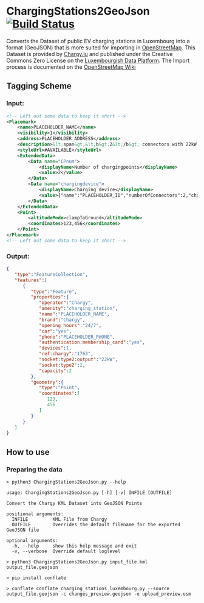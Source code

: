  ChargingStations2GeoJson [![Build Status](https://travis-ci.org/DavidMoraisFerreira/ChargingStations2GeoJson.svg?branch=master)](https://travis-ci.org/DavidMoraisFerreira/ChargingStations2GeoJson)
==================

Converts the Dataset of public EV charging stations in Luxembourg into a format (GeoJSON) that is more suited for importing in [OpenStreetMap](https://www.openstreetmap.org). This Dataset is provided by [Chargy.lu](https://chargy.lu/) and published under the Creative Commons Zero License on the [Luxembourgish Data Platform](https://data.public.lu/en/datasets/bornes-de-chargement-publiques-pour-voitures-electriques/). The Import process is documented on the [OpenStreetMap Wiki](https://wiki.openstreetmap.org/wiki/Import/Catalogue/Chargy_Import_Luxembourg)


## Tagging Scheme

### Input:
```xml
<!-- Left out some data to keep it short -->
<Placemark>
    <name>PLACEHOLDER_NAME</name>
    <visibility>1</visibility>
    <address>PLACEHOLDER_ADDRESS</address>
    <description>&lt;span&gt;&lt;b&gt;2&lt;/b&gt; connectors with 22kW and Type 2 connector&lt;span&gt;&lt;br/&gt;&lt;span&gt;&lt;b&gt;2&lt;/b&gt; available connectors&lt;span&gt;&lt;br/&gt;&lt;span&gt;&lt;b&gt;0&lt;/b&gt; occupied connectors&lt;span&gt;&lt;br/&gt;</description>
    <styleUrl>#AVAILABLE</styleUrl>
    <ExtendedData>
        <Data name="CPnum">
            <displayName>Number of chargingpoints</displayName>
            <value>2</value>
        </Data>
        <Data name="chargingdevice">
            <displayName>Charging device</displayName>
            <value>{"name":"PLACEHOLDER_ID","numberOfConnectors":2,"chargingPointList":[{"id":51566,"maxchspeed":22.0,"connector":1,"description":"AVAILABLE"},{"id":51603,"maxchspeed":22.0,"connector":2,"description":"AVAILABLE"}]}</value>
        </Data>
    </ExtendedData>
    <Point>
        <altitudeMode>clampToGround</altitudeMode>
        <coordinates>123,456</coordinates>
    </Point>
</Placemark>
<!-- Left out some data to keep it short -->
```

### Output:
```json
{
   "type":"FeatureCollection",
   "features":[
      {
         "type":"Feature",
         "properties":{
            "operator":"Chargy",
            "amenity":"charging_station",
            "name":"PLACEHOLDER_NAME",
            "brand":"Chargy",
            "opening_hours":"24/7",
            "car":"yes",
            "phone":"PLACEHOLDER_PHONE",
            "authentication:membership_card":"yes",
            "devices":1,
            "ref:chargy":"1763",
            "socket:type2:output":"22kW",
            "socket:type2":2,
            "capacity":2
         },
         "geometry":{
            "type":"Point",
            "coordinates":[
               123,
               456
            ]
         }
      }
   ]
}
```
## How to use

### Preparing the data
```
> python3 ChargingStations2GeoJson.py --help

usage: ChargingStations2GeoJson.py [-h] [-v] INFILE [OUTFILE]

Convert the Chargy KML Dataset into GeoJSON Points

positional arguments:
  INFILE         KML File from Chargy
  OUTFILE        Overrides the default filename for the exported GeoJSON file

optional arguments:
  -h, --help     show this help message and exit
  -v, --verbose  Override default loglevel

> python3 ChargingStations2GeoJson.py input_file.kml output_file.geojson

> pip install conflate

> conflate conflate_charging_stations_luxembourg.py --source output_file.geojson -c changes_preview.geojson -o upload_preview.osm
```
